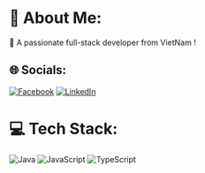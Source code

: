 # 💫 About Me:
🔭 A passionate full-stack developer from VietNam !


## 🌐 Socials:
[![Facebook](https://img.shields.io/badge/Facebook-%231877F2.svg?logo=Facebook&logoColor=white)](https://facebook.com/tqt68688) [![LinkedIn](https://img.shields.io/badge/LinkedIn-%230077B5.svg?logo=linkedin&logoColor=white)](https://linkedin.com/in/tqthuan6868) 

# 💻 Tech Stack:
![Java](https://img.shields.io/badge/java-%23ED8B00.svg?style=for-the-badge&logo=openjdk&logoColor=white) ![JavaScript](https://img.shields.io/badge/javascript-%23323330.svg?style=for-the-badge&logo=javascript&logoColor=%23F7DF1E) ![TypeScript](https://img.shields.io/badge/typescript-%23007ACC.svg?style=for-the-badge&logo=typescript&logoColor=white) 
<!-- Proudly created with GPRM ( https://gprm.itsvg.in ) -->
